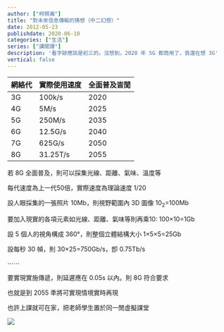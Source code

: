 ```yaml
---
author: ["柯棋瀚"]
title: "對未來信息傳輸的猜想（中二幻想）"
date: 2012-05-23
publishdate: 2020-06-10
categories: ["生活"]
series: ["講閒譚"]
description: '看字跡應該是初三的。沒想到，2020 年 5G 都商用了，我還在想 3G'
vertical: false
---
```


| 網絡代 | 實際使用速度 | 全面普及旹閒 |
| ------ | ------------ | ------------ |
| 3G     | 100k/s       | 2020         |
| 4G     | 5M/s         | 2025         |
| 5G     | 250M/s       | 2035         |
| 6G     | 12.5G/s      | 2040         |
| 7G     | 625G/s       | 2050         |
| 8G     | 31.25T/s     | 2055         |

若 8G 全面普及，則可以採集光線、距離、氣味、溫度等

每代速度為上一代50倍，實際速度為理論速度 1/20

設人眼採集的一張照片 10Mb，則視野範圍內 3D 圖像 10<sub>2</sub>=100Mb

要加入現實的各項元素如光線、距離、氣味等則再乘10: 100×10=1Gb

設 5 個人的視角構成 360°，則整個立體結構大小 1×5×5=25Gb

設每秒 30 幀，則 30×25=750Gb/s，卽 0.75Tb/s

⋯⋯

要實現實施傳遞，則延遲應在 0.05s 以內。則 8G 符合要求

也就是到 2055 秊將可實現情境實時再現

也許上課就可在家，把老師學生置於同一閒虛擬課堂

![](https://pic.imgdb.cn/item/5edb6322c2a9a83be59df362.jpg)